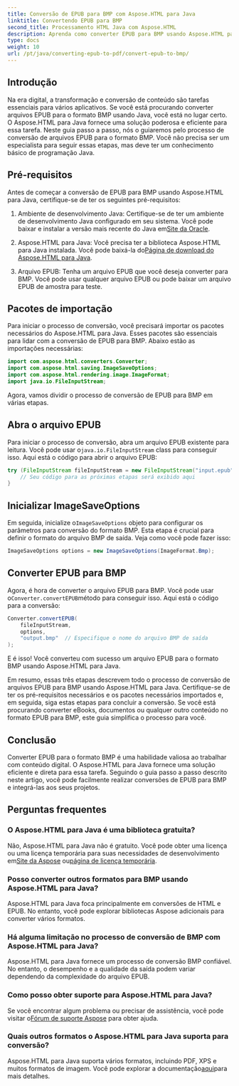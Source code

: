 ```yaml
---
title: Conversão de EPUB para BMP com Aspose.HTML para Java
linktitle: Convertendo EPUB para BMP
second_title: Processamento HTML Java com Aspose.HTML
description: Aprenda como converter EPUB para BMP usando Aspose.HTML para Java. Guia passo a passo para transformação eficiente de conteúdo.
type: docs
weight: 10
url: /pt/java/converting-epub-to-pdf/convert-epub-to-bmp/
---
```


## Introdução

Na era digital, a transformação e conversão de conteúdo são tarefas essenciais para vários aplicativos. Se você está procurando converter arquivos EPUB para o formato BMP usando Java, você está no lugar certo. O Aspose.HTML para Java fornece uma solução poderosa e eficiente para essa tarefa. Neste guia passo a passo, nós o guiaremos pelo processo de conversão de arquivos EPUB para o formato BMP. Você não precisa ser um especialista para seguir essas etapas, mas deve ter um conhecimento básico de programação Java.

## Pré-requisitos

Antes de começar a conversão de EPUB para BMP usando Aspose.HTML para Java, certifique-se de ter os seguintes pré-requisitos:

1.  Ambiente de desenvolvimento Java: Certifique-se de ter um ambiente de desenvolvimento Java configurado em seu sistema. Você pode baixar e instalar a versão mais recente do Java em[Site da Oracle](https://www.oracle.com/java/technologies/javase-downloads.html).

2.  Aspose.HTML para Java: Você precisa ter a biblioteca Aspose.HTML para Java instalada. Você pode baixá-la do[Página de download do Aspose.HTML para Java](https://releases.aspose.com/html/java/).

3. Arquivo EPUB: Tenha um arquivo EPUB que você deseja converter para BMP. Você pode usar qualquer arquivo EPUB ou pode baixar um arquivo EPUB de amostra para teste.

## Pacotes de importação

Para iniciar o processo de conversão, você precisará importar os pacotes necessários do Aspose.HTML para Java. Esses pacotes são essenciais para lidar com a conversão de EPUB para BMP. Abaixo estão as importações necessárias:

```java
import com.aspose.html.converters.Converter;
import com.aspose.html.saving.ImageSaveOptions;
import com.aspose.html.rendering.image.ImageFormat;
import java.io.FileInputStream;
```

Agora, vamos dividir o processo de conversão de EPUB para BMP em várias etapas.

## Abra o arquivo EPUB

 Para iniciar o processo de conversão, abra um arquivo EPUB existente para leitura. Você pode usar o`java.io.FileInputStream` class para conseguir isso. Aqui está o código para abrir o arquivo EPUB:

```java
try (FileInputStream fileInputStream = new FileInputStream("input.epub")) {
    // Seu código para as próximas etapas será exibido aqui
}
```

## Inicializar ImageSaveOptions

 Em seguida, inicialize o`ImageSaveOptions` objeto para configurar os parâmetros para conversão do formato BMP. Esta etapa é crucial para definir o formato do arquivo BMP de saída. Veja como você pode fazer isso:

```java
ImageSaveOptions options = new ImageSaveOptions(ImageFormat.Bmp);
```

## Converter EPUB para BMP

 Agora, é hora de converter o arquivo EPUB para BMP. Você pode usar o`Converter.convertEPUB`método para conseguir isso. Aqui está o código para a conversão:

```java
Converter.convertEPUB(
    fileInputStream,
    options,
    "output.bmp"  // Especifique o nome do arquivo BMP de saída
);
```

E é isso! Você converteu com sucesso um arquivo EPUB para o formato BMP usando Aspose.HTML para Java.

Em resumo, essas três etapas descrevem todo o processo de conversão de arquivos EPUB para BMP usando Aspose.HTML para Java. Certifique-se de ter os pré-requisitos necessários e os pacotes necessários importados e, em seguida, siga estas etapas para concluir a conversão. Se você está procurando converter eBooks, documentos ou qualquer outro conteúdo no formato EPUB para BMP, este guia simplifica o processo para você.

## Conclusão

Converter EPUB para o formato BMP é uma habilidade valiosa ao trabalhar com conteúdo digital. O Aspose.HTML para Java fornece uma solução eficiente e direta para essa tarefa. Seguindo o guia passo a passo descrito neste artigo, você pode facilmente realizar conversões de EPUB para BMP e integrá-las aos seus projetos.

## Perguntas frequentes

### O Aspose.HTML para Java é uma biblioteca gratuita?
Não, Aspose.HTML para Java não é gratuito. Você pode obter uma licença ou uma licença temporária para suas necessidades de desenvolvimento em[Site da Aspose](https://purchase.aspose.com/buy) ou[página de licença temporária](https://purchase.aspose.com/temporary-license/).

### Posso converter outros formatos para BMP usando Aspose.HTML para Java?
Aspose.HTML para Java foca principalmente em conversões de HTML e EPUB. No entanto, você pode explorar bibliotecas Aspose adicionais para converter vários formatos.

### Há alguma limitação no processo de conversão de BMP com Aspose.HTML para Java?
Aspose.HTML para Java fornece um processo de conversão BMP confiável. No entanto, o desempenho e a qualidade da saída podem variar dependendo da complexidade do arquivo EPUB.

### Como posso obter suporte para Aspose.HTML para Java?
 Se você encontrar algum problema ou precisar de assistência, você pode visitar o[Fórum de suporte Aspose](https://forum.aspose.com/) para obter ajuda.

### Quais outros formatos o Aspose.HTML para Java suporta para conversão?
 Aspose.HTML para Java suporta vários formatos, incluindo PDF, XPS e muitos formatos de imagem. Você pode explorar a documentação[aqui](https://reference.aspose.com/html/java/)para mais detalhes.
